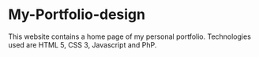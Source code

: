 # My-Portfolio-design
This website contains a home page of my personal portfolio. Technologies used are HTML 5, CSS 3, Javascript and PhP.
